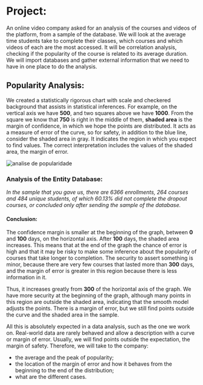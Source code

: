 # Project:
An online video company asked for an analysis of the courses and videos of the platform, from a sample of the database. We will look at the average time students take to complete their classes, which courses and which videos of each are the most accessed.
It will be correlation analysis, checking if the popularity of the course is related to its average duration. We will import databases and gather external information that we need to have in one place to do the analysis.


## Popularity Analysis:
We created a statistically rigorous chart with scale and checkered background that assists in statistical inferences. For example, on the vertical axis we have **500**, and two squares above we have **1000**. From the square we know that **750** is right in the middle of them, **shaded area** is the margin of confidence, in which we hope the points are distributed. It acts as a measure of error of the curve, so for safety, in addition to the blue line, consider the shaded area in gray. It indicates the region in which you expect to find values. The correct interpretation includes the values of the shaded area, the margin of error.



![analise de popularidade](https://user-images.githubusercontent.com/39059033/46900350-08de0c00-ce77-11e8-9440-c28290a988c1.png)

### Analysis of the Entity Database:
*In the sample that you gave us, there are 6366 enrollments, 264 courses and 484 unique students, of which 60.13% did not complete the dropout courses, or concluded only after sending the sample of the database.*

#### Conclusion:
The confidence margin is smaller at the beginning of the graph, between **0** and **100** days, on the horizontal axis. After **100** days, the shaded area increases. This means that at the end of the graph the chance of error is high and that it may be risky to make some inference about the popularity of courses that take longer to completion. The security to assert something is minor, because there are very few courses that lasted more than **300** days, and the margin of error is greater in this region because there is less information in it.

Thus, it increases greatly from **300** of the horizontal axis of the graph. We have more security at the beginning of the graph, although many points in this region are outside the shaded area, indicating that the smooth model adjusts the points. There is a margin of error, but we still find points outside the curve and the shaded area in the sample.

All this is absolutely expected in a data analysis, such as the one we work on. Real-world data are rarely behaved and allow a description with a curve or margin of error. Usually, we will find points outside the expectation, the margin of safety. Therefore, we will take to the company:

- the average and the peak of popularity;
- the location of the margin of error and how it behaves from the beginning to the end of the distribution;
- what are the different cases.


